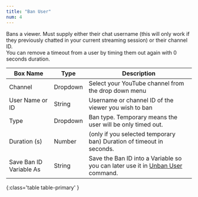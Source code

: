 ```yaml
---
title: "Ban User"
num: 4
---
```


Bans a viewer. Must supply either their chat username (this will only work if they previously chatted in your current streaming session) or their channel ID.\
You can remove a timeout from a user by timing them out again with 0 seconds duration.

| Box Name | Type | Description | 
|-------|--------|--------|
|Channel|Dropdown|Select your YouTube channel from the drop down menu
| User Name or ID| String | Username or channel ID of the viewer you wish to ban
|Type|Dropdown|Ban type. Temporary means the user will be only timed out. 
|Duration (s)|Number|(only if you selected temporary ban) Duration of timeout in seconds.
|Save Ban ID Variable As| String | Save the Ban ID into a Variable so you can later use it in [Unban User](#unbanuser) command.
{:class='table table-primary' }









